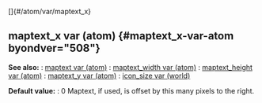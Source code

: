 []{#/atom/var/maptext_x}
  ## maptext_x var (atom) {#maptext_x-var-atom byondver="508"}
  **See also:**
  :   [maptext var (atom)](ref/atom/var/maptext)
  :   [maptext_width var (atom)](ref/atom/var/maptext_width)
  :   [maptext_height var (atom)](ref/atom/var/maptext_height)
  :   [maptext_y var (atom)](ref/atom/var/maptext_y)
  :   [icon_size var (world)](ref/world/var/icon_size)
  <!-- -->
  **Default value:**
  :   0
  Maptext, if used, is offset by this many pixels to the right.
